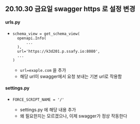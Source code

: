 ## 20.10.30 금요일 swagger https 로 설정 변경

#### urls.py

- ```
  schema_view = get_schema_view(
  	openapi.Info(
  		...
  	),
  	url='https://k3d201.p.ssafy.io:8080',
  	...
  )
  ```

  - `url=exaple.com` 을 추가
  - 해당 url이 swagger에서 요청 보내는 기본 url로 작용함



#### settings.py

- ```
  FORCE_SCRIPT_NAME = '/'
  ```

  - settings.py 에 해당 내용 추가
  - 왜 필요한지는 모르겠으나, 이제 swagger가 정상 작동한다